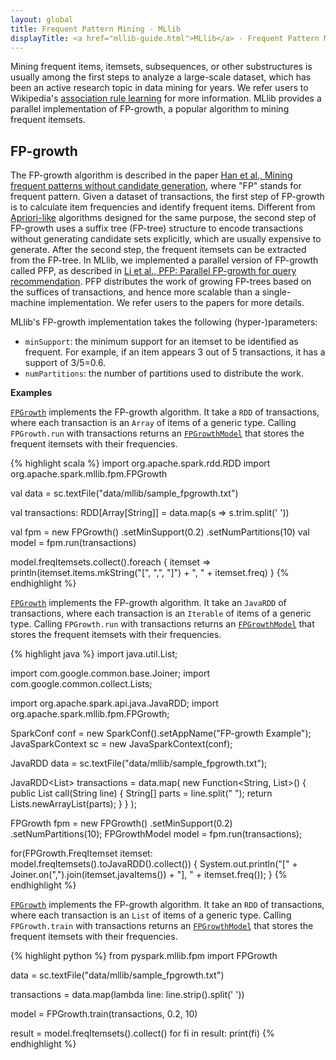 ```yaml
---
layout: global
title: Frequent Pattern Mining - MLlib
displayTitle: <a href="mllib-guide.html">MLlib</a> - Frequent Pattern Mining
---
```


Mining frequent items, itemsets, subsequences, or other substructures is usually among the
first steps to analyze a large-scale dataset, which has been an active research topic in
data mining for years.
We refer users to Wikipedia's [association rule learning](http://en.wikipedia.org/wiki/Association_rule_learning)
for more information.
MLlib provides a parallel implementation of FP-growth,
a popular algorithm to mining frequent itemsets.

## FP-growth

The FP-growth algorithm is described in the paper
[Han et al., Mining frequent patterns without candidate generation](http://dx.doi.org/10.1145/335191.335372),
where "FP" stands for frequent pattern.
Given a dataset of transactions, the first step of FP-growth is to calculate item frequencies and identify frequent items.
Different from [Apriori-like](http://en.wikipedia.org/wiki/Apriori_algorithm) algorithms designed for the same purpose,
the second step of FP-growth uses a suffix tree (FP-tree) structure to encode transactions without generating candidate sets
explicitly, which are usually expensive to generate.
After the second step, the frequent itemsets can be extracted from the FP-tree.
In MLlib, we implemented a parallel version of FP-growth called PFP,
as described in [Li et al., PFP: Parallel FP-growth for query recommendation](http://dx.doi.org/10.1145/1454008.1454027).
PFP distributes the work of growing FP-trees based on the suffices of transactions,
and hence more scalable than a single-machine implementation.
We refer users to the papers for more details.

MLlib's FP-growth implementation takes the following (hyper-)parameters:

* `minSupport`: the minimum support for an itemset to be identified as frequent.
  For example, if an item appears 3 out of 5 transactions, it has a support of 3/5=0.6.
* `numPartitions`: the number of partitions used to distribute the work.

**Examples**

<div class="codetabs">
<div data-lang="scala" markdown="1">

[`FPGrowth`](api/scala/index.html#org.apache.spark.mllib.fpm.FPGrowth) implements the
FP-growth algorithm.
It take a `RDD` of transactions, where each transaction is an `Array` of items of a generic type.
Calling `FPGrowth.run` with transactions returns an
[`FPGrowthModel`](api/scala/index.html#org.apache.spark.mllib.fpm.FPGrowthModel)
that stores the frequent itemsets with their frequencies.

{% highlight scala %}
import org.apache.spark.rdd.RDD
import org.apache.spark.mllib.fpm.FPGrowth

val data = sc.textFile("data/mllib/sample_fpgrowth.txt")

val transactions: RDD[Array[String]] = data.map(s => s.trim.split(' '))

val fpm = new FPGrowth()
  .setMinSupport(0.2)
  .setNumPartitions(10)
val model = fpm.run(transactions)

model.freqItemsets.collect().foreach { itemset =>
  println(itemset.items.mkString("[", ",", "]") + ", " + itemset.freq)
}
{% endhighlight %}

</div>

<div data-lang="java" markdown="1">

[`FPGrowth`](api/java/org/apache/spark/mllib/fpm/FPGrowth.html) implements the
FP-growth algorithm.
It take an `JavaRDD` of transactions, where each transaction is an `Iterable` of items of a generic type.
Calling `FPGrowth.run` with transactions returns an
[`FPGrowthModel`](api/java/org/apache/spark/mllib/fpm/FPGrowthModel.html)
that stores the frequent itemsets with their frequencies.

{% highlight java %}
import java.util.List;

import com.google.common.base.Joiner;
import com.google.common.collect.Lists;

import org.apache.spark.api.java.JavaRDD;
import org.apache.spark.mllib.fpm.FPGrowth;

SparkConf conf = new SparkConf().setAppName("FP-growth Example");
JavaSparkContext sc = new JavaSparkContext(conf);

JavaRDD<String> data = sc.textFile("data/mllib/sample_fpgrowth.txt");

JavaRDD<List<String>> transactions = data.map(
  new Function<String, List<String>>() {
    public List<String> call(String line) {
      String[] parts = line.split(" ");
      return Lists.newArrayList(parts);
    }
  }
);

FPGrowth fpm = new FPGrowth()
  .setMinSupport(0.2)
  .setNumPartitions(10);
FPGrowthModel<String> model = fpm.run(transactions);

for(FPGrowth.FreqItemset<String> itemset: model.freqItemsets().toJavaRDD().collect()) {
  System.out.println("[" + Joiner.on(",").join(itemset.javaItems()) + "], " + itemset.freq());
}
{% endhighlight %}

</div>

<div data-lang="python" markdown="1">

[`FPGrowth`](api/python/pyspark.mllib.html#pyspark.mllib.fpm.FPGrowth) implements the
FP-growth algorithm.
It take an `RDD` of transactions, where each transaction is an `List` of items of a generic type.
Calling `FPGrowth.train` with transactions returns an
[`FPGrowthModel`](api/python/pyspark.mllib.html#pyspark.mllib.fpm.FPGrowthModel)
that stores the frequent itemsets with their frequencies.

{% highlight python %}
from pyspark.mllib.fpm import FPGrowth

data = sc.textFile("data/mllib/sample_fpgrowth.txt")

transactions = data.map(lambda line: line.strip().split(' '))

model = FPGrowth.train(transactions, 0.2, 10)

result = model.freqItemsets().collect()
for fi in result:
    print(fi)
{% endhighlight %}

</div>

</div>
